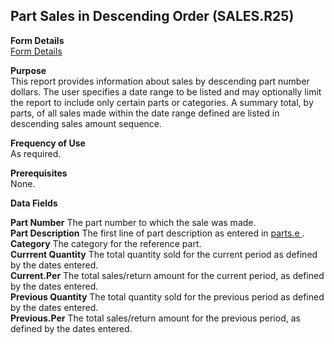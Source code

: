 ##  Part Sales in Descending Order (SALES.R25)

<PageHeader />

**Form Details**  
[ Form Details ](SALES-R25-1/README.md)   

**Purpose**  
This report provides information about sales by descending part number
dollars. The user specifies a date range to be listed and may optionally limit
the report to include only certain parts or categories. A summary total, by
parts, of all sales made within the date range defined are listed in
descending sales amount sequence.

**Frequency of Use**  
As required.

**Prerequisites**  
None.

**Data Fields**

**Part Number** The part number to which the sale was made.  
**Part Description** The first line of part description as entered in [ parts.e ](../../../../rover/AP-OVERVIEW/AP-ENTRY/AP-E/AP-E-1/CURRENCY-CONTROL/PO-E/PO-E-1/po-control/PO-CONTROL-1/parts-e) .   
**Category** The category for the reference part.  
**Currrent Quantity** The total quantity sold for the current period as
defined by the dates entered.  
**Current.Per** The total sales/return amount for the current period, as
defined by the dates entered.  
**Previous Quantity** The total quantity sold for the previous period as
defined by the dates entered.  
**Previous.Per** The total sales/return amount for the previous period, as
defined by the dates entered.  
  
<badge text= "Version 8.10.57" vertical="middle" />

<PageFooter />
